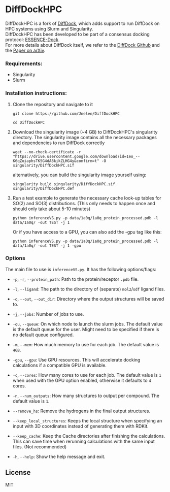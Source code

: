 # DiffDockHPC
DiffDockHPC is a fork of [DiffDock](https://github.com/gcorso/DiffDock), which adds support to run DiffDock on HPC systems using Slurm and Singularity.  
DiffDockHPC has been developed to be part of a consensus docking protocol: [ESSENCE-Dock](https://doi.org/10.26434/chemrxiv-2023-21wtv).  
For more details about DiffDock itself, we refer to the [DiffDock Github](https://github.com/gcorso/DiffDock) and the [Paper on arXiv](https://arxiv.org/abs/2210.01776).

### Requirements:
* Singularity 
* Slurm

### Installation instructions:
1. Clone the repository and navigate to it
    ```
    git clone https://github.com/Jnelen/DiffDockHPC
    ```
   ```
   cd DiffDockHPC
   ```
2. Download the singularity image (~4 GB) to DiffDockHPC's singularity directory. The singularity image contains all the necessary packages and dependencies to run DiffDock correctly

   ```
   wget --no-check-certificate -r "https://drive.usercontent.google.com/download?id=1eo_--K6qZoiaphsTK5G4dA8kikZLHG4y&confirm=t" -O singularity/DiffDockHPC.sif
   ```
   
   alternatively, you can build the singularity image yourself using:
   ```
   singularity build singularity/DiffDockHPC.sif singularity/DiffDockHPC.def
   ```  
   
3. Run a test example to generate the necessary cache look-up tables for SO(2) and SO(3) distributions. (This only needs to happen once and should only take about 5-10 minutes)  
   ```
   python inferenceVS.py -p data/1a0q/1a0q_protein_processed.pdb -l data/1a0q/ -out TEST -j 1
   ```  
   Or if you have access to a GPU, you can also add the -gpu tag like this:  
   ```
   python inferenceVS.py -p data/1a0q/1a0q_protein_processed.pdb -l data/1a0q/ -out TEST -j 1 -gpu
   ```  

### Options

The main file to use is `inferenceVS.py`. It has the following options/flags:  

- `-p`, `-r`, `--protein_path`: 
  Path to the protein/receptor `.pdb` file.

- `-l`, `--ligand`: 
  The path to the directory of (separate) `mol2`/`sdf` ligand files.

- `-o`, `--out`, `--out_dir`: 
  Directory where the output structures will be saved to.

- `-j`, `--jobs`: 
  Number of jobs to use.

- `-qu`, `--queue`: 
  On which node to launch the slurm jobs. The default value is the default queue for the user. Might need to be specified if there is no default queue configured.

- `-m`, `--mem`: 
  How much memory to use for each job. The default value is `4GB`.

- `-gpu`, `--gpu`: 
  Use GPU resources. This will accelerate docking calculations if a compatible GPU is available.

- `-c`, `--cores`: 
  How many cores to use for each job. The default value is `1` when used with the GPU option enabled, otherwise it defaults to `4` cores.

- `-n`, `--num_outputs`: 
  How many structures to output per compound. The default value is `1`.

- `--remove_hs`: 
  Remove the hydrogens in the final output structures.

- `--keep_local_structures`: 
  Keeps the local structure when specifying an input with 3D coordinates instead of generating them with RDKit.

- `--keep_cache`: 
  Keep the Cache directories after finishing the calculations. This can save time when rerunning calculations with the same input files. (Not recommended)

- `-h`, `--help`: 
  Show the help message and exit.

## License
MIT

